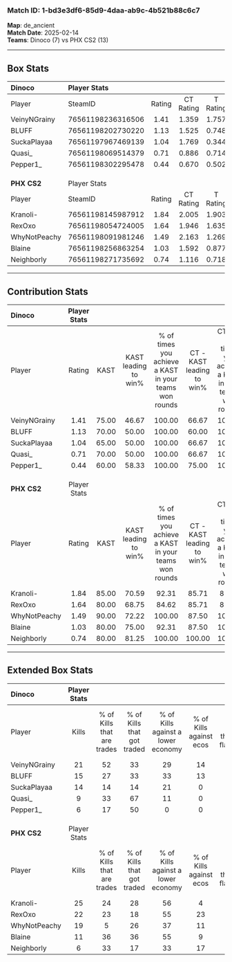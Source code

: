 ### Match ID: 1-bd3e3df6-85d9-4daa-ab9c-4b521b88c6c7  
**Map**: de_ancient  
**Match Date**: 2025-02-14  
**Teams**: Dinoco (7) vs PHX CS2 (13)  

---  

## Box Stats  

| **Dinoco**   | Player Stats      |        |           |          |       |       |       |         |        |      |     |
| :- | :- | :-: | :-: | :-: | :-: | :-: | :-: | :-: | :-: | :-: | :-: |
| Player       | SteamID           | Rating | CT Rating | T Rating | KAST  |  ADR  | Kills | Assists | Deaths | K/D  | HS% |
| VeinyNGrainy | 76561198236316506 |  1.41  |   1.359   |  1.757   | 75.00 | 101.0 |  21   |    5    |   17   | 1.24 | 66  |
| BLUFF        | 76561198202730220 |  1.13  |   1.525   |  0.748   | 70.00 | 80.2  |  15   |    6    |   14   | 1.07 | 46  |
| SuckaPlayaa  | 76561197967469139 |  1.04  |   1.769   |  0.344   | 65.00 | 87.6  |  14   |    9    |   16   | 0.88 | 50  |
| Quasi_       | 76561198069514379 |  0.71  |   0.886   |  0.714   | 70.00 | 55.3  |   9   |    5    |   17   | 0.53 | 55  |
| Pepper1_     | 76561198302295478 |  0.44  |   0.670   |  0.502   | 60.00 | 45.2  |   6   |    9    |   19   | 0.32 |  0  |
|              |                   |        |           |          |       |       |       |         |        |      |     |
|              |                   |        |           |          |       |       |       |         |        |      |     |
|              |                   |        |           |          |       |       |       |         |        |      |     |
| **PHX CS2**  | Player Stats      |        |           |          |       |       |       |         |        |      |     |
| Player       | SteamID           | Rating | CT Rating | T Rating | KAST  |  ADR  | Kills | Assists | Deaths | K/D  | HS% |
| Kranoli-     | 76561198145987912 |  1.84  |   2.005   |  1.903   | 85.00 | 122.3 |  25   |    6    |   13   | 1.92 | 32  |
| RexOxo       | 76561198054724005 |  1.64  |   1.946   |  1.635   | 80.00 | 95.4  |  22   |    7    |   11   | 2.00 | 54  |
| WhyNotPeachy | 76561198091981246 |  1.49  |   2.163   |  1.269   | 90.00 | 95.5  |  19   |    4    |   14   | 1.36 | 42  |
| Blaine       | 76561198256863254 |  1.03  |   1.592   |  0.877   | 80.00 | 79.0  |  11   |   11    |   15   | 0.73 | 27  |
| Neighborly   | 76561198271735692 |  0.74  |   1.116   |  0.718   | 80.00 | 40.4  |   6   |    6    |   12   | 0.50 | 33  |
---  

## Contribution Stats  

| **Dinoco**   | Player Stats |       |                      |                                                        |                           |                                                             |                          |                                                            |
| :- | :-: | :-: | :-: | :-: | :-: | :-: | :-: | :-: |
| Player       |    Rating    | KAST  | KAST leading to win% | % of times you achieve a KAST in your teams won rounds | CT - KAST leading to win% | CT - % of times you achieve a KAST in your teams won rounds | T - KAST leading to win% | T - % of times you achieve a KAST in your teams won rounds |
| VeinyNGrainy |     1.41     | 75.00 |        46.67         |                         100.00                         |           66.67           |                           100.00                            |          16.67           |                           100.00                           |
| BLUFF        |     1.13     | 70.00 |        50.00         |                         100.00                         |           60.00           |                           100.00                            |          25.00           |                           100.00                           |
| SuckaPlayaa  |     1.04     | 65.00 |        50.00         |                         100.00                         |           66.67           |                           100.00                            |          20.00           |                           100.00                           |
| Quasi_       |     0.71     | 70.00 |        50.00         |                         100.00                         |           66.67           |                           100.00                            |          20.00           |                           100.00                           |
| Pepper1_     |     0.44     | 60.00 |        58.33         |                         100.00                         |           75.00           |                           100.00                            |          25.00           |                           100.00                           |
|              |              |       |                      |                                                        |                           |                                                             |                          |                                                            |
|              |              |       |                      |                                                        |                           |                                                             |                          |                                                            |
|              |              |       |                      |                                                        |                           |                                                             |                          |                                                            |
| **PHX CS2**  | Player Stats |       |                      |                                                        |                           |                                                             |                          |                                                            |
| Player       |    Rating    | KAST  | KAST leading to win% | % of times you achieve a KAST in your teams won rounds | CT - KAST leading to win% | CT - % of times you achieve a KAST in your teams won rounds | T - KAST leading to win% | T - % of times you achieve a KAST in your teams won rounds |
| Kranoli-     |     1.84     | 85.00 |        70.59         |                         92.31                          |           85.71           |                            85.71                            |          60.00           |                           100.00                           |
| RexOxo       |     1.64     | 80.00 |        68.75         |                         84.62                          |           85.71           |                            85.71                            |          55.56           |                           83.33                            |
| WhyNotPeachy |     1.49     | 90.00 |        72.22         |                         100.00                         |           87.50           |                           100.00                            |          60.00           |                           100.00                           |
| Blaine       |     1.03     | 80.00 |        75.00         |                         92.31                          |           87.50           |                           100.00                            |          62.50           |                           83.33                            |
| Neighborly   |     0.74     | 80.00 |        81.25         |                         100.00                         |          100.00           |                           100.00                            |          66.67           |                           100.00                           |
---  

## Extended Box Stats  

| **Dinoco**   | Player Stats |                            |                            |                                    |                         |                              |                                 |        |                             |                                     |                          |                               |                            |
| :- | :-: | :-: | :-: | :-: | :-: | :-: | :-: | :-: | :-: | :-: | :-: | :-: | :-: |
| Player       |    Kills     | % of Kills that are trades | % of Kills that got traded | % of Kills against a lower economy | % of Kills against ecos | % of Kills that are flawless | % of Kills that are close duels | Deaths | % of Deaths that get traded | % of Deaths against a lower economy | % of Deaths against ecos | % of Deaths that are flawless | % of Deaths that are close |
| VeinyNGrainy |      21      |             52             |             33             |                 29                 |           14            |              71              |                0                |   17   |             24              |                 18                  |            0             |              47               |             24             |
| BLUFF        |      15      |             27             |             33             |                 33                 |           13            |              87              |                0                |   14   |             21              |                 14                  |            0             |              57               |             14             |
| SuckaPlayaa  |      14      |             14             |             14             |                 21                 |            0            |              71              |               21                |   16   |             25              |                 25                  |            6             |              63               |             6              |
| Quasi_       |      9       |             33             |             67             |                 11                 |            0            |              33              |               22                |   17   |             24              |                 12                  |            0             |              71               |             0              |
| Pepper1_     |      6       |             17             |             50             |                 0                  |            0            |              83              |                0                |   19   |             32              |                 21                  |            5             |              53               |             11             |
|              |              |                            |                            |                                    |                         |                              |                                 |        |                             |                                     |                          |                               |                            |
|              |              |                            |                            |                                    |                         |                              |                                 |        |                             |                                     |                          |                               |                            |
|              |              |                            |                            |                                    |                         |                              |                                 |        |                             |                                     |                          |                               |                            |
| **PHX CS2**  | Player Stats |                            |                            |                                    |                         |                              |                                 |        |                             |                                     |                          |                               |                            |
| Player       |    Kills     | % of Kills that are trades | % of Kills that got traded | % of Kills against a lower economy | % of Kills against ecos | % of Kills that are flawless | % of Kills that are close duels | Deaths | % of Deaths that get traded | % of Deaths against a lower economy | % of Deaths against ecos | % of Deaths that are flawless | % of Deaths that are close |
| Kranoli-     |      25      |             24             |             28             |                 56                 |            4            |              60              |                4                |   13   |             31              |                 38                  |            8             |              62               |             8              |
| RexOxo       |      22      |             23             |             18             |                 55                 |           23            |              55              |                5                |   11   |             36              |                 36                  |            0             |              73               |             9              |
| WhyNotPeachy |      19      |             5              |             26             |                 37                 |           11            |              63              |               16                |   14   |             36              |                 43                  |            7             |              86               |             0              |
| Blaine       |      11      |             36             |             36             |                 55                 |            9            |              36              |               27                |   15   |             33              |                 40                  |            7             |              60               |             7              |
| Neighborly   |      6       |             33             |             17             |                 33                 |           17            |              67              |               17                |   12   |             42              |                 42                  |            8             |              67               |             17             |
